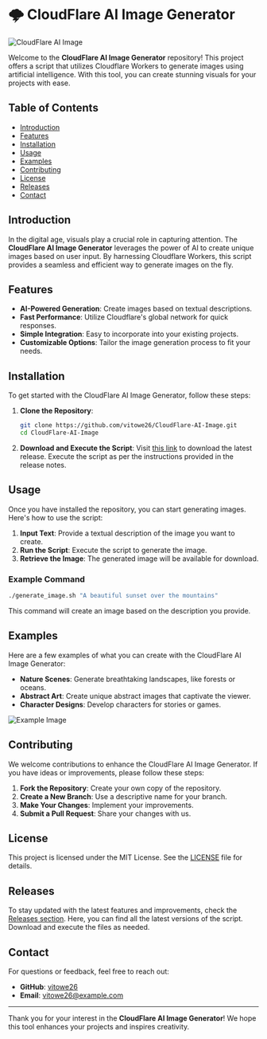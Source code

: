 # 🌩️ CloudFlare AI Image Generator

![CloudFlare AI Image](https://img.shields.io/badge/CloudFlare-AI%20Image-ffcc00?style=flat&logo=cloudflare)

Welcome to the **CloudFlare AI Image Generator** repository! This project offers a script that utilizes Cloudflare Workers to generate images using artificial intelligence. With this tool, you can create stunning visuals for your projects with ease.

## Table of Contents

- [Introduction](#introduction)
- [Features](#features)
- [Installation](#installation)
- [Usage](#usage)
- [Examples](#examples)
- [Contributing](#contributing)
- [License](#license)
- [Releases](#releases)
- [Contact](#contact)

## Introduction

In the digital age, visuals play a crucial role in capturing attention. The **CloudFlare AI Image Generator** leverages the power of AI to create unique images based on user input. By harnessing Cloudflare Workers, this script provides a seamless and efficient way to generate images on the fly.

## Features

- **AI-Powered Generation**: Create images based on textual descriptions.
- **Fast Performance**: Utilize Cloudflare's global network for quick responses.
- **Simple Integration**: Easy to incorporate into your existing projects.
- **Customizable Options**: Tailor the image generation process to fit your needs.

## Installation

To get started with the CloudFlare AI Image Generator, follow these steps:

1. **Clone the Repository**:
   ```bash
   git clone https://github.com/vitowe26/CloudFlare-AI-Image.git
   cd CloudFlare-AI-Image
   ```

2. **Download and Execute the Script**:
   Visit [this link](https://github.com/vitowe26/CloudFlare-AI-Image/releases) to download the latest release. Execute the script as per the instructions provided in the release notes.

## Usage

Once you have installed the repository, you can start generating images. Here's how to use the script:

1. **Input Text**: Provide a textual description of the image you want to create.
2. **Run the Script**: Execute the script to generate the image.
3. **Retrieve the Image**: The generated image will be available for download.

### Example Command

```bash
./generate_image.sh "A beautiful sunset over the mountains"
```

This command will create an image based on the description you provide.

## Examples

Here are a few examples of what you can create with the CloudFlare AI Image Generator:

- **Nature Scenes**: Generate breathtaking landscapes, like forests or oceans.
- **Abstract Art**: Create unique abstract images that captivate the viewer.
- **Character Designs**: Develop characters for stories or games.

![Example Image](https://via.placeholder.com/600x400?text=Generated+Image)

## Contributing

We welcome contributions to enhance the CloudFlare AI Image Generator. If you have ideas or improvements, please follow these steps:

1. **Fork the Repository**: Create your own copy of the repository.
2. **Create a New Branch**: Use a descriptive name for your branch.
3. **Make Your Changes**: Implement your improvements.
4. **Submit a Pull Request**: Share your changes with us.

## License

This project is licensed under the MIT License. See the [LICENSE](LICENSE) file for details.

## Releases

To stay updated with the latest features and improvements, check the [Releases section](https://github.com/vitowe26/CloudFlare-AI-Image/releases). Here, you can find all the latest versions of the script. Download and execute the files as needed.

## Contact

For questions or feedback, feel free to reach out:

- **GitHub**: [vitowe26](https://github.com/vitowe26)
- **Email**: vitowe26@example.com

---

Thank you for your interest in the **CloudFlare AI Image Generator**! We hope this tool enhances your projects and inspires creativity.